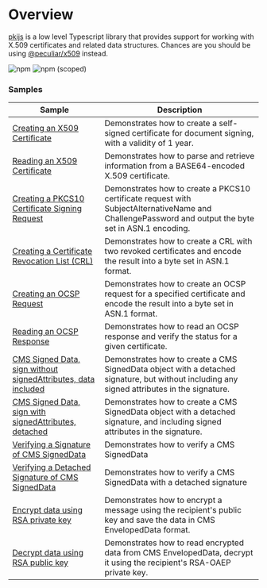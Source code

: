 # Overview

[pkijs](https://github.com/PeculiarVentures/PKI.js) is a low level Typescript library that provides support for working with X.509 certificates and related data structures. Chances are you should be using [@peculiar/x509](src/pki/peculiar_x509/README.md) instead.

![npm](https://img.shields.io/npm/dw/pkijs)
![npm (scoped)](https://img.shields.io/npm/v/pkijs)

### Samples

| Sample             |	Description                              |
|--------------------|-------------------------------------------|
 | [Creating an X509 Certificate](https://github.com/PeculiarVentures/webcrypto.dev-examples/blob/main/src/pki/pkijs/cert_create.ts) | Demonstrates how to create a self-signed certificate for document signing, with a validity of 1 year. |
 | [Reading an X509 Certificate](https://github.com/PeculiarVentures/webcrypto.dev-examples/blob/main/src/pki/pkijs/cert_read.ts) | Demonstrates how to parse and retrieve information from a BASE64-encoded X.509 certificate. |
 | [Creating a PKCS10 Certificate Signing Request](https://github.com/PeculiarVentures/webcrypto.dev-examples/blob/main/src/pki/pkijs/pkcs10_create.ts) | Demonstrates how to create a PKCS10 certificate request with SubjectAlternativeName and ChallengePassword and output the byte set in ASN.1 encoding. |
 | [Creating a Certificate Revocation List (CRL)](https://github.com/PeculiarVentures/webcrypto.dev-examples/blob/main/src/pki/pkijs/crl_create.ts) | Demonstrates how to create a CRL with two revoked certificates and encode the result into a byte set in ASN.1 format. |
 | [Creating an OCSP Request](https://github.com/PeculiarVentures/webcrypto.dev-examples/blob/main/src/pki/pkijs/ocsp_req_create.ts) | Demonstrates how to create an OCSP request for a specified certificate and encode the result into a byte set in ASN.1 format. |
 | [Reading an OCSP Response](https://github.com/PeculiarVentures/webcrypto.dev-examples/blob/main/src/pki/pkijs/ocsp_resp_read.ts) | Demonstrates how to read an OCSP response and verify the status for a given certificate. |
 | [CMS Signed Data, sign without signedAttributes, data included](https://github.com/PeculiarVentures/webcrypto.dev-examples/blob/main/src/pki/pkijs/signed_data_sign.ts) | Demonstrates how to create a CMS SignedData object with a detached signature, but without including any signed attributes in the signature. |
 | [CMS Signed Data, sign with signedAttributes, detached](https://github.com/PeculiarVentures/webcrypto.dev-examples/blob/main/src/pki/pkijs/signed_data_sign_detached.ts) | Demonstrates how to create a CMS SignedData object with a detached signature, and including signed attributes in the signature. |
 | [Verifying a Signature of CMS SignedData](https://github.com/PeculiarVentures/webcrypto.dev-examples/blob/main/src/pki/pkijs/signed_data_verify.ts) | Demonstrates how to verify a CMS SignedData |
 | [Verifying a Detached Signature of CMS SignedData](https://github.com/PeculiarVentures/webcrypto.dev-examples/blob/main/src/pki/pkijs/signed_data_verify_detached.ts) | Demonstrates how to verify a CMS SignedData with a detached signature |
 | [Encrypt data using RSA private key](enveloped_data_rsa_encrypt.ts) | Demonstrates how to encrypt a message using the recipient's public key and save the data in CMS EnvelopedData format. |
 | [Decrypt data using RSA public key](enveloped_data_rsa_decrypt.ts) | Demonstrates how to read encrypted data from CMS EnvelopedData, decrypt it using the recipient's RSA-OAEP private key. |
